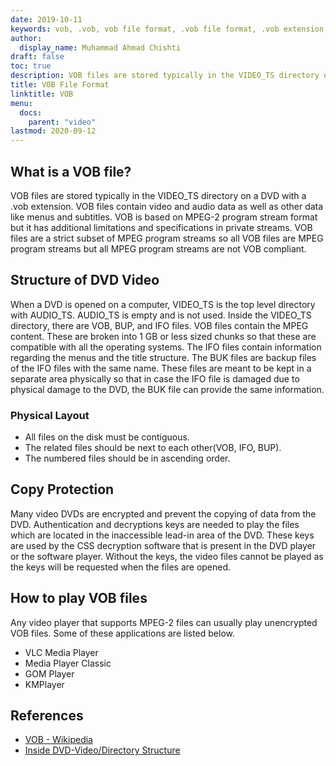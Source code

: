 ```yaml
---
date: 2019-10-11
keywords: vob, .vob, vob file format, .vob file format, .vob extension, vob extension, vob video format, vob dvd files
author:
  display_name: Muhammad Ahmad Chishti
draft: false
toc: true
description: VOB files are stored typically in the VIDEO_TS directory on a DVD with a .vob extension.
title: VOB File Format
linktitle: VOB
menu:
  docs:
    parent: "video"
lastmod: 2020-09-12
---
```


## What is a VOB file? ##

VOB files are stored typically in the VIDEO_TS directory on a DVD with a .vob extension. VOB files contain video and audio data as well as other data like menus and subtitles. VOB is based on MPEG-2 program stream format but it has additional limitations and specifications in private streams. VOB files are a strict subset of MPEG program streams so all VOB files are MPEG program streams but all MPEG program streams are not VOB compliant.

## Structure of DVD Video ##

When a DVD is opened on a computer, VIDEO_TS is the top level directory with AUDIO_TS. AUDIO_TS is empty and is not used. Inside the VIDEO_TS directory, there are VOB, BUP, and IFO files. VOB files contain the MPEG content. These are broken into 1 GB or less sized chunks so that these are compatible with all the operating systems. The IFO files contain information regarding the menus and the title structure. The BUK files are backup files of the IFO files with the same name. These files are meant to be kept in a separate area physically so that in case the IFO file is damaged due to physical damage to the DVD, the BUK file can provide the same information.

### Physical Layout ###

- All files on the disk must be contiguous.
- The related files should be next to each other(VOB, IFO, BUP).
- The numbered files should be in ascending order.

## Copy Protection ##

Many video DVDs are encrypted and prevent the copying of data from the DVD. Authentication and decryptions keys are needed to play the files which are located in the inaccessible lead-in area of the DVD. These keys are used by the CSS decryption software that is present in the DVD player or the software player. Without the keys, the video files cannot be played as the keys will be requested when the files are opened.

## How to play VOB files ##

Any video player that supports MPEG-2 files can usually play unencrypted VOB files. Some of these applications are listed below.

- VLC Media Player
- Media Player Classic
- GOM Player
- KMPlayer

## References ##

- [VOB - Wikipedia](https://en.wikipedia.org/wiki/VOB)
- [Inside DVD-Video/Directory Structure](https://en.wikibooks.org/wiki/Inside_DVD-Video/Directory_Structure)
